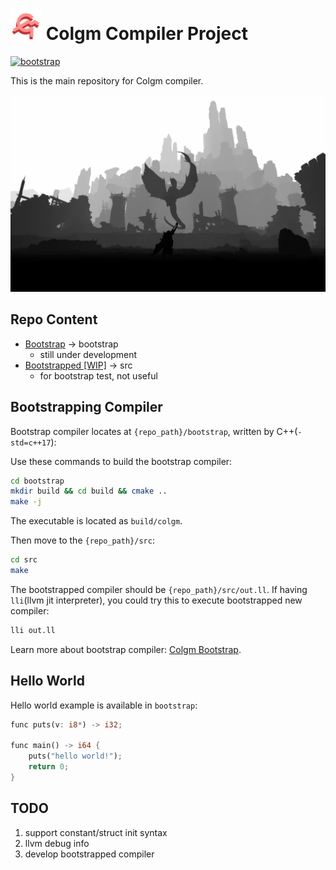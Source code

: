 # <img src="doc/colgm.svg" height="50px"/> Colgm Compiler Project

[![bootstrap](https://github.com/colgm/colgm/actions/workflows/ci.yml/badge.svg)](https://github.com/colgm/colgm/actions/workflows/ci.yml)

This is the main repository for Colgm compiler.

![llvm?](./doc/jpg/llvm-maybe.jpg)

## Repo Content

- [Bootstrap](./bootstrap/README.md) -> bootstrap
  - still under development
- [Bootstrapped [WIP]](./src/README.md) -> src
  - for bootstrap test, not useful

## Bootstrapping Compiler

Bootstrap compiler locates at `{repo_path}/bootstrap`,
written by C++(`-std=c++17`):

Use these commands to build the bootstrap compiler:

```sh
cd bootstrap
mkdir build && cd build && cmake ..
make -j
```

The executable is located as `build/colgm`.

Then move to the `{repo_path}/src`:

```sh
cd src
make
```

The bootstrapped compiler should be `{repo_path}/src/out.ll`.
If having `lli`(llvm jit interpreter), you could try this to
execute bootstrapped new compiler:

```sh
lli out.ll
```

Learn more about bootstrap compiler: [Colgm Bootstrap](./bootstrap/README.md).

## Hello World

Hello world example is available in `bootstrap`:

```rust
func puts(v: i8*) -> i32;

func main() -> i64 {
    puts("hello world!");
    return 0;
}
```

## TODO

1. support constant/struct init syntax
2. llvm debug info
3. develop bootstrapped compiler
